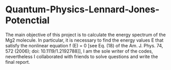 # Quantum-Physics-Lennard-Jones-Potenctial
The main objective of this project is to calculate the energy spectrum of the Mg2 molecule. In particular, it is necessary to find the energy values E that satisfy the nonlinear equation f (E) = 0 [see Eq. (18) of the Am. J. Phys. 74, 572 (2006); doi: 10.1119/1.2192788]], 
I am the sole writer of the codes, nevertheless I collaborated with friends to solve questions and write the final report. 
